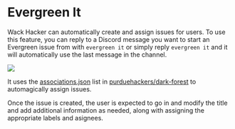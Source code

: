 # Evergreen It

Wack Hacker can automatically create and assign issues for users. To use this
feature, you can reply to a Discord message you want to start an Evergreen
issue from with `evergreen it` or simply reply `evergreen it` and it will
automatically use the last message in the channel.

![](https://github.com/user-attachments/assets/cac51b7d-e912-4a5c-a443-d03923f3eb4d)

It uses the [associations.json](https://github.com/purduehackers/dark-forest/blob/main/people/associations.json)
list in [purduehackers/dark-forest](https://github.com/purduehackers/dark-forest)
to automagically assign issues.

Once the issue is created, the user is expected to go in and modify the title
and add additional information as needed, along with assigning the appropriate
labels and asignees.
